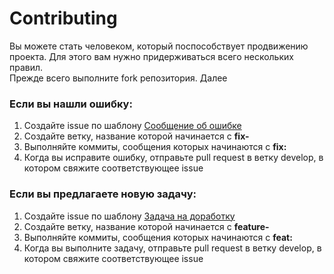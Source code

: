 # Contributing #
Вы можете стать человеком, который поспособствует продвижению проекта. Для этого вам нужно придерживаться всего нескольких правил.<br>
Прежде всего выполните fork репозитория. Далее

### Если вы нашли ошибку: ###
1. Создайте issue по шаблону [Сообщение об ошибке](https://github.com/XakimAA/Invoices/issues/new?assignees=&labels=bug&template=bug_report.md&title=)
1. Создайте ветку, название которой начинается с <b>fix-</b>
1. Выполняйте коммиты, сообщения которых начинаются с <b>fix:</b>
1. Когда вы исправите ошибку, отправьте pull request в ветку develop, в котором свяжите соответствующее issue

### Если вы предлагаете новую задачу: ###
1. Создайте issue по шаблону [Задача на доработку](https://github.com/XakimAA/Invoices/issues/new?assignees=&labels=feature&template=feature_request.md&title=)
1. Создайте ветку, название которой начинается с <b>feature-</b>
1. Выполняйте коммиты, сообщения которых начинаются с <b>feat:</b>
1. Когда вы выполните задачу, отправьте pull request в ветку develop, в котором свяжите соответствующее issue
